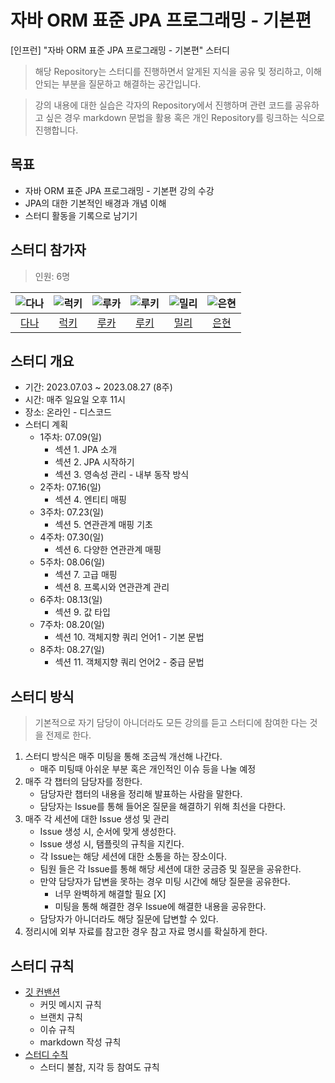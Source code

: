 # 자바 ORM 표준 JPA 프로그래밍 - 기본편

[인프런] "자바 ORM 표준 JPA 프로그래밍 - 기본편" 스터디

> 해당 Repository는 스터디를 진행하면서 알게된 지식을 공유 및 정리하고,
> 이해 안되는 부분을 질문하고 해결하는 공간입니다.

> 강의 내용에 대한 실습은 각자의 Repository에서 진행하며 관련 코드를
> 공유하고 싶은 경우 markdown 문법을 활용 혹은 개인 Repository를 링크하는 식으로 진행합니다.

## 목표

- 자바 ORM 표준 JPA 프로그래밍 - 기본편 강의 수강
- JPA의 대한 기본적인 배경과 개념 이해
- 스터디 활동을 기록으로 남기기

## 스터디 참가자

> 인원: 6명

<center>

|![다나](https://avatars.githubusercontent.com/u/85955988?v=4)|![럭키](https://avatars.githubusercontent.com/u/110045522?v=4)|![루카](https://avatars.githubusercontent.com/u/98688494?v=4)|![루키](https://avatars.githubusercontent.com/u/74547868?v=4)|![밀리](https://avatars.githubusercontent.com/u/87763333?v=4)|![은현](https://avatars.githubusercontent.com/u/77332981?v=4)|
|:---:|:---:|:---:|:---:|:---:|:---:|
|[다나](https://github.com/joowojr)|[럭키](https://github.com/Hyunstone)|[루카](https://github.com/luke0408)|[루키](https://github.com/destiny3912)|[밀리](https://github.com/hw130)|[은현](https://github.com/asas6978)|

</center>

## 스터디 개요

- 기간: 2023.07.03 ~ 2023.08.27 (8주)
- 시간: 매주 일요일 오후 11시
- 장소: 온라인 - 디스코드
- 스터디 계획
  - 1주차: 07.09(일)
    - 섹션 1. JPA 소개
    - 섹션 2. JPA 시작하기
    - 섹션 3. 영속성 관리 - 내부 동작 방식
  - 2주차: 07.16(일)
    - 섹션 4. 엔티티 매핑
  - 3주차: 07.23(일)
    - 섹션 5. 연관관계 매핑 기초
  - 4주차: 07.30(일)
    - 섹션 6. 다양한 연관관계 매핑
  - 5주차: 08.06(일)
    - 섹션 7. 고급 매핑
    - 섹션 8. 프록시와 연관관계 관리
  - 6주차: 08.13(일)
    - 섹션 9. 값 타입
  - 7주차: 08.20(일)
    - 섹션 10. 객체지향 쿼리 언어1 - 기본 문법
  - 8주차: 08.27(일)
    - 섹션 11. 객체지향 쿼리 언어2 - 중급 문법

## 스터디 방식

> 기본적으로 자기 담당이 아니더라도 모든 강의를 듣고 스터디에 참여한 다는 것을 전제로 한다.

1. 스터디 방식은 매주 미팅을 통해 조금씩 개선해 나간다.
    - 매주 미팅때 아쉬운 부분 혹은 개인적인 이슈 등을 나눌 예정
2. 매주 각 챕터의 담당자를 정한다.
    - 담당자란 챕터의 내용을 정리해 발표하는 사람을 말한다.
    - 담당자는 Issue를 통해 들어온 질문을 해결하기 위해 최선을 다한다.
3. 매주 각 세션에 대한 Issue 생성 및 관리
    - Issue 생성 시, 순서에 맞게 생성한다.
    - Issue 생성 시, 탬플릿의 규칙을 지킨다.
    - 각 Issue는 해당 세션에 대한 소통을 하는 장소이다.
    - 팀원 들은 각 Issue를 통해 해당 세션에 대한 궁금증 및 질문을 공유한다.
    - 만약 담당자가 답변을 못하는 경우 미팅 시간에 해당 질문을 공유한다.
      - 너무 완벽하게 해결할 필요 [X]
      - 미팅을 통해 해결한 경우 Issue에 해결한 내용을 공유한다.
    - 담당자가 아니더라도 해당 질문에 답변할 수 있다.
4. 정리시에 외부 자료를 참고한 경우 참고 자료 명시를 확실하게 한다.

## 스터디 규칙
<!-- TODO: 스터디 규칙(깃 컨밴션) 작성 in wiki -->
- [깃 컨밴션](https://github.com/luke0408/study_for_jpa_basic/wiki/Github-Convention)
  - 커밋 메시지 규칙
  - 브랜치 규칙
  - 이슈 규칙
  - markdown 작성 규칙
- [스터디 수칙](https://github.com/luke0408/study_for_jpa_basic/wiki/Study-Rule)
  - 스터디 불참, 지각 등 참여도 규칙
